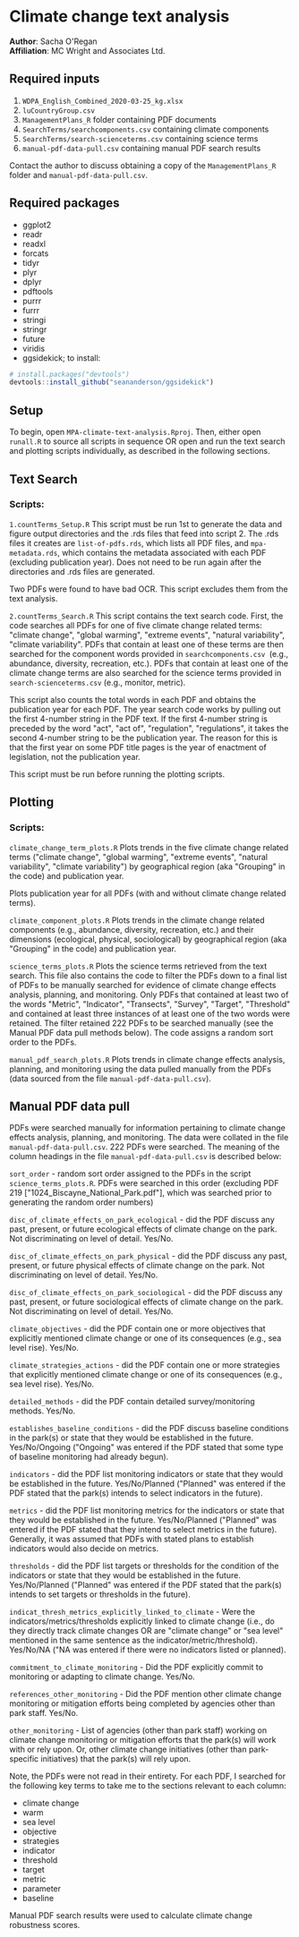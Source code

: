 # Climate change text analysis

**Author**: Sacha O'Regan\
**Affiliation**: MC Wright and Associates Ltd.

## Required inputs

1. `WDPA_English_Combined_2020-03-25_kg.xlsx`
2. `luCountryGroup.csv` 
3. `ManagementPlans_R` folder containing PDF documents
4. `SearchTerms/searchcomponents.csv` containing climate components
5. `SearchTerms/search-scienceterms.csv` containing science terms
6. `manual-pdf-data-pull.csv` containing manual PDF search results

Contact the author to discuss obtaining a copy of the `ManagementPlans_R` folder and `manual-pdf-data-pull.csv`.

## Required packages

* ggplot2
* readr
* readxl
* forcats
* tidyr
* plyr
* dplyr
* pdftools
* purrr
* furrr
* stringi
* stringr
* future
* viridis
* ggsidekick; to install:

```r
# install.packages("devtools")
devtools::install_github("seananderson/ggsidekick")
```
## Setup
To begin, open `MPA-climate-text-analysis.Rproj`. Then, either open `runall.R` to source all scripts in sequence OR open and run the text search and plotting scripts individually, as described in the following sections. 

## Text Search 
### Scripts:

`1.countTerms_Setup.R`
This script must be run 1st to generate the data and figure output directories and the .rds files that feed into script 2. The .rds files it creates are `list-of-pdfs.rds`, which lists all PDF files, and `mpa-metadata.rds`, which contains the metadata associated with each PDF (excluding publication year). Does not need to be run again after the directories and .rds files are generated. 

Two PDFs were found to have bad OCR. This script excludes them from the text analysis.

`2.countTerms_Search.R`
This script contains the text search code. First, the code searches all PDFs for one of five climate change related terms: "climate change", "global warming", "extreme events", "natural variability", "climate variability". PDFs that contain at least one of these terms are then searched for the component words provided in `searchcomponents.csv `(e.g., abundance, diversity, recreation, etc.). PDFs that contain at least one of the climate change terms are also searched for the science terms provided in `search-scienceterms.csv` (e.g., monitor, metric). 

This script also counts the total words in each PDF and obtains the publication year for each PDF. The year search code works by pulling out the first 4-number string in the PDF text. If the first 4-number string is preceded by the word "act", "act of", "regulation", "regulations", it takes the second 4-number string to be the publication year. The reason for this is that the first year on some PDF title pages is the year of enactment of legislation, not the publication year. 

This script must be run before running the plotting scripts.

## Plotting
### Scripts:

`climate_change_term_plots.R`
Plots trends in the five climate change related terms ("climate change", "global warming", "extreme events", "natural variability", "climate variability") by geographical region (aka "Grouping" in the code) and publication year.

Plots publication year for all PDFs (with and without climate change related terms).

`climate_component_plots.R`
Plots trends in the climate change related components (e.g., abundance, diversity, recreation, etc.) and their dimensions (ecological, physical, sociological) by geographical region (aka "Grouping" in the code) and publication year.

`science_terms_plots.R`
Plots the science terms retrieved from the text search. This file also contains the code to filter the PDFs down to a final list of PDFs to be manually searched for evidence of climate change effects analysis, planning, and monitoring. Only PDFs that contained at least two of the words "Metric", "Indicator", "Transects", "Survey", "Target", "Threshold" and contained at least three instances of at least one of the two words were retained. The filter retained 222 PDFs to be searched manually (see the Manual PDF data pull methods below). The code assigns a random sort order to the PDFs.

`manual_pdf_search_plots.R`
Plots trends in climate change effects analysis, planning, and monitoring using the data pulled manually from the PDFs (data sourced from the file `manual-pdf-data-pull.csv`). 

## Manual PDF data pull
PDFs were searched manually for information pertaining to climate change effects analysis, planning, and monitoring. The data were collated in the file `manual-pdf-data-pull.csv`. 222 PDFs were searched. The meaning of the column headings in the file `manual-pdf-data-pull.csv` is described below:

`sort_order` - random sort order assigned to the PDFs in the script `science_terms_plots.R`. PDFs were searched in this order (excluding PDF 219 ["1024_Biscayne_National_Park.pdf"], which was searched prior to generating the random order numbers)

`disc_of_climate_effects_on_park_ecological` - did the PDF discuss any past, present, or future ecological effects of climate change on the park. Not discriminating on level of detail. Yes/No.

`disc_of_climate_effects_on_park_physical` -  did the PDF discuss any past, present, or future physical effects of climate change on the park. Not discriminating on level of detail. Yes/No.

`disc_of_climate_effects_on_park_sociological`	-  did the PDF discuss any past, present, or future sociological effects of climate change on the park. Not discriminating on level of detail. Yes/No.

`climate_objectives`	- did the PDF contain one or more objectives that explicitly mentioned climate change or one of its consequences (e.g., sea level rise). Yes/No.

`climate_strategies_actions`	- did the PDF contain one or more strategies that explicitly mentioned climate change or one of its consequences (e.g., sea level rise). Yes/No.

`detailed_methods`	- did the PDF contain detailed survey/monitoring methods. Yes/No.

`establishes_baseline_conditions`	- did the PDF discuss baseline conditions in the park(s) or state that they would be established in the future. Yes/No/Ongoing ("Ongoing" was entered if the PDF stated that some type of baseline monitoring had already begun).

`indicators`	- did the PDF list monitoring indicators or state that they would be established in the future. Yes/No/Planned ("Planned" was entered if the PDF stated that the park(s) intends to select indicators in the future).

`metrics`	- did the PDF list monitoring metrics for the indicators or state that they would be established in the future. Yes/No/Planned ("Planned" was entered if the PDF stated that they intend to select metrics in the future). Generally, it was assumed that PDFs with stated plans to establish indicators would also decide on metrics. 

`thresholds`	- did the PDF list targets or thresholds for the condition of the indicators or state that they would be established in the future. Yes/No/Planned ("Planned" was entered if the PDF stated that the park(s) intends to set targets or thresholds in the future).

`indicat_thresh_metrics_explicitly_linked_to_climate`	- Were the indicators/metrics/thresholds explicitly linked to climate change (i.e., do they directly track climate changes OR are "climate change" or "sea level" mentioned in the same sentence as the indicator/metric/threshold). Yes/No/NA ("NA was entered if there were no indicators listed or planned).

`commitment_to_climate_monitoring` - Did the PDF explicitly commit to monitoring or adapting to climate change. Yes/No.

`references_other_monitoring`	- Did the PDF mention other climate change monitoring or mitigation efforts being completed by agencies other than park staff. Yes/No.

`other_monitoring` - List of agencies (other than park staff) working on climate change monitoring or mitigation efforts that the park(s) will work with or rely upon. Or, other climate change initiatives (other than park-specific initiatives) that the park(s) will rely upon.

Note, the PDFs were not read in their entirety. For each PDF, I searched for the following key terms to take me to the sections relevant to each column: 

* climate change
* warm
* sea level
* objective
* strategies
* indicator
* threshold
* target
* metric
* parameter
* baseline        

Manual PDF search results were used to calculate climate change robustness scores. 
